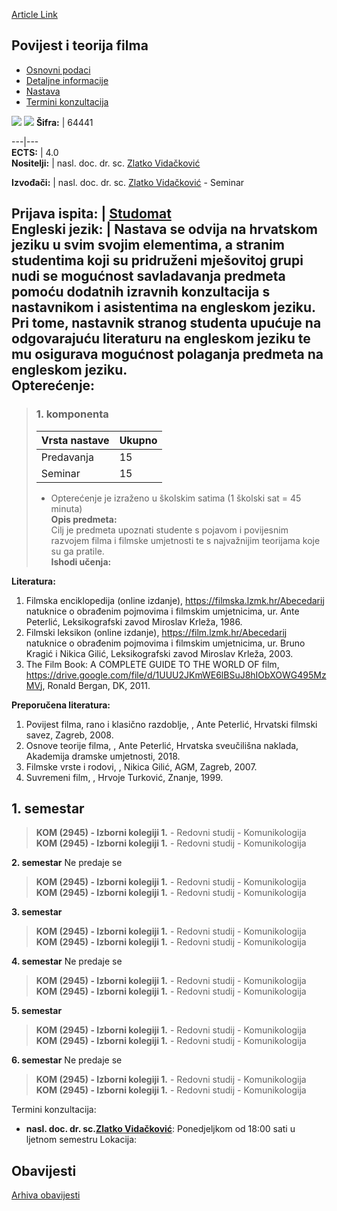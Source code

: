 [Article Link](https://www.fhs.hr/predmet/ptf)

## Povijest i teorija filma
  * [Osnovni podaci](https://www.fhs.hr/predmet/ptf#v1id-904864_263440_1_0 "Osnovni podaci")
  * [Detaljne informacije](https://www.fhs.hr/predmet/ptf#v1id-904864_263440_1_1 "Detaljne informacije")
  * [Nastava](https://www.fhs.hr/predmet/ptf#v1id-904864_263440_1_2 "Nastava")
  * [Termini konzultacija](https://www.fhs.hr/predmet/ptf#v1id-904864_263440_1_3 "Termini konzultacija")


[![](https://www.fhs.hr/img/flags/gif/hr.gif)](https://www.fhs.hr/predmet/ptf) [![](https://www.fhs.hr/img/flags/gif/gb.gif)](https://www.fhs.hr/en/course/hatof)
**Šifra:** |  64441  
  
---|---  
**ECTS:** |  4.0   
**Nositelji:** |  nasl. doc. dr. sc. [Zlatko Vidačković](https://www.fhs.hr/djelatnik/zlatko.vidackovic)   
  
**Izvođači:** |  nasl. doc. dr. sc. [Zlatko Vidačković](https://www.fhs.hr/djelatnik/zlatko.vidackovic) - Seminar  
  
**Prijava ispita:** |  [Studomat](http://www.isvu.hr/studomat)  
**Engleski jezik:** |  Nastava se odvija na hrvatskom jeziku u svim svojim elementima, a stranim studentima koji su pridruženi mješovitoj grupi nudi se mogućnost savladavanja predmeta pomoću dodatnih izravnih konzultacija s nastavnikom i asistentima na engleskom jeziku. Pri tome, nastavnik stranog studenta upućuje na odgovarajuću literaturu na engleskom jeziku te mu osigurava mogućnost polaganja predmeta na engleskom jeziku.   
**Opterećenje:**  
---  
> ### 1. komponenta
> | Vrsta nastave | Ukupno  
> ---|---  
> Predavanja | 15  
> Seminar | 15  
> * Opterećenje je izraženo u školskim satima (1 školski sat = 45 minuta)   
**Opis predmeta:**  
> Cilj je predmeta upoznati studente s pojavom i povijesnim razvojem filma i filmske umjetnosti te s najvažnijim teorijama koje su ga pratile.  
**Ishodi učenja:**  

  
**Literatura:**  
  1. Filmska enciklopedija (online izdanje), https://filmska.lzmk.hr/Abecedarij  
natuknice o obrađenim pojmovima i filmskim umjetnicima, ur. Ante Peterlić, Leksikografski zavod Miroslav Krleža, 1986. 
  2. Filmski leksikon (online izdanje), https://film.lzmk.hr/Abecedarij   
natuknice o obrađenim pojmovima i filmskim umjetnicima, ur. Bruno Kragić i Nikica Gilić, Leksikografski zavod Miroslav Krleža, 2003. 
  3. The Film Book: A COMPLETE GUIDE TO THE WORLD OF film, https://drive.google.com/file/d/1UUU2JKmWE6lBSuJ8hIObXOWG495MzMVj, Ronald Bergan, DK, 2011. 

  
**Preporučena literatura:**  
  1. Povijest filma, rano i klasično razdoblje, , Ante Peterlić, Hrvatski filmski savez, Zagreb, 2008.
  2. Osnove teorije filma, , Ante Peterlić, Hrvatska sveučilišna naklada, Akademija dramske umjetnosti, 2018.
  3. Filmske vrste i rodovi, , Nikica Gilić, AGM, Zagreb, 2007.
  4. Suvremeni film, , Hrvoje Turković, Znanje, 1999.

  
**1. semestar**  
---  
> **KOM (2945) - Izborni kolegiji 1.** - Redovni studij - Komunikologija  
>  **KOM (2945) - Izborni kolegiji 1.** - Redovni studij - Komunikologija  
>   
  
**2. semestar** Ne predaje se  
> **KOM (2945) - Izborni kolegiji 1.** - Redovni studij - Komunikologija  
>  **KOM (2945) - Izborni kolegiji 1.** - Redovni studij - Komunikologija  
>   
  
**3. semestar**  
> **KOM (2945) - Izborni kolegiji 1.** - Redovni studij - Komunikologija  
>  **KOM (2945) - Izborni kolegiji 1.** - Redovni studij - Komunikologija  
>   
  
**4. semestar** Ne predaje se  
> **KOM (2945) - Izborni kolegiji 1.** - Redovni studij - Komunikologija  
>  **KOM (2945) - Izborni kolegiji 1.** - Redovni studij - Komunikologija  
>   
  
**5. semestar**  
> **KOM (2945) - Izborni kolegiji 1.** - Redovni studij - Komunikologija  
>  **KOM (2945) - Izborni kolegiji 1.** - Redovni studij - Komunikologija  
>   
  
**6. semestar** Ne predaje se  
> **KOM (2945) - Izborni kolegiji 1.** - Redovni studij - Komunikologija  
>  **KOM (2945) - Izborni kolegiji 1.** - Redovni studij - Komunikologija  
>   
Termini konzultacija: 
  * **nasl. doc. dr. sc.[Zlatko Vidačković](https://www.fhs.hr/djelatnik/zlatko.vidackovic)**: 
Ponedjeljkom od 18:00 sati u ljetnom semestru
Lokacija: 


## Obavijesti
[Arhiva obavijesti](https://www.fhs.hr/predmet/ptf?@=20pk5#news_79548 "Arhiva obavijesti")
